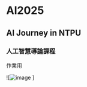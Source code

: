 # AI2025
## AI Journey in NTPU
### 人工智慧導論課程
作業用

![![image](https://github.com/user-attachments/assets/69f1ad6c-9b4b-4e7e-a4e0-a72de03bf369)
]
